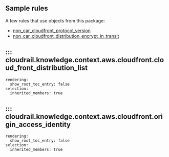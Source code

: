 ## Sample rules
A few rules that use objects from this package:

* [non_car_cloudfront_protocol_version](https://github.com/indeni/cloudrail-knowledge/blob/main/cloudrail/knowledge/rules/aws/non_context_aware/protocol_enforcments/ensure_cloudfront_protocol_version_is_good.py)
* [non_car_cloudfront_distribution_encrypt_in_transit](https://github.com/indeni/cloudrail-knowledge/blob/main/cloudrail/knowledge/rules/aws/non_context_aware/encryption_enforcement_rules/encrypt_in_transit/ensure_cloudfront_distribution_encrypt_in_transit_rule.py)

## ::: cloudrail.knowledge.context.aws.cloudfront.cloud_front_distribution_list
    rendering:
      show_root_toc_entry: false
    selection:
      inherited_members: true

## ::: cloudrail.knowledge.context.aws.cloudfront.origin_access_identity
    rendering:
      show_root_toc_entry: false
    selection:
      inherited_members: true
